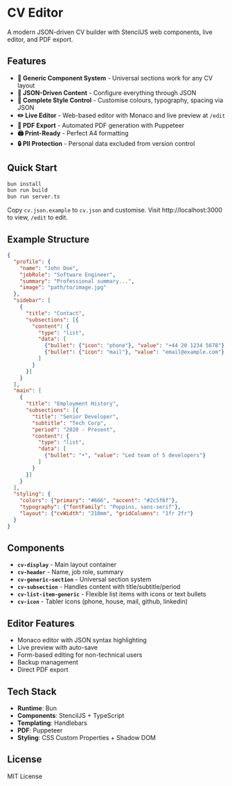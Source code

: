 # CV Editor

A modern JSON-driven CV builder with StencilJS web components, live editor, and PDF export.

## Features

- **🧩 Generic Component System** - Universal sections work for any CV layout
- **📝 JSON-Driven Content** - Configure everything through JSON
- **🎨 Complete Style Control** - Customise colours, typography, spacing via JSON
- **✏️ Live Editor** - Web-based editor with Monaco and live preview at `/edit`
- **📄 PDF Export** - Automated PDF generation with Puppeteer
- **🖨️ Print-Ready** - Perfect A4 formatting
- **🔒 PII Protection** - Personal data excluded from version control

## Quick Start

```bash
bun install
bun run build
bun run server.ts
```

Copy `cv.json.example` to `cv.json` and customise. Visit http://localhost:3000 to view, `/edit` to edit.

## Example Structure

```json
{
  "profile": {
    "name": "John Doe",
    "jobRole": "Software Engineer", 
    "summary": "Professional summary...",
    "image": "path/to/image.jpg"
  },
  "sidebar": [
    {
      "title": "Contact",
      "subsections": [{
        "content": {
          "type": "list",
          "data": [
            {"bullet": {"icon": "phone"}, "value": "+44 20 1234 5678"},
            {"bullet": {"icon": "mail"}, "value": "email@example.com"}
          ]
        }
      }]
    }
  ],
  "main": [
    {
      "title": "Employment History",
      "subsections": [{
        "title": "Senior Developer",
        "subtitle": "Tech Corp",
        "period": "2020 - Present",
        "content": {
          "type": "list",
          "data": [
            {"bullet": "•", "value": "Led team of 5 developers"}
          ]
        }
      }]
    }
  ],
  "styling": {
    "colors": {"primary": "#666", "accent": "#2c5f6f"},
    "typography": {"fontFamily": "Poppins, sans-serif"},
    "layout": {"cvWidth": "210mm", "gridColumns": "1fr 2fr"}
  }
}
```

## Components

- **`cv-display`** - Main layout container
- **`cv-header`** - Name, job role, summary
- **`cv-generic-section`** - Universal section system
- **`cv-subsection`** - Handles content with title/subtitle/period
- **`cv-list-item-generic`** - Flexible list items with icons or text bullets
- **`cv-icon`** - Tabler icons (phone, house, mail, github, linkedin)

## Editor Features

- Monaco editor with JSON syntax highlighting
- Live preview with auto-save
- Form-based editing for non-technical users
- Backup management
- Direct PDF export

## Tech Stack

- **Runtime**: Bun
- **Components**: StencilJS + TypeScript
- **Templating**: Handlebars
- **PDF**: Puppeteer
- **Styling**: CSS Custom Properties + Shadow DOM

## License

MIT License